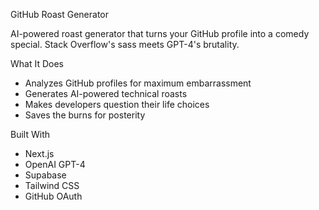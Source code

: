 
GitHub Roast Generator

AI-powered roast generator that turns your GitHub profile into a comedy special. 
Stack Overflow's sass meets GPT-4's brutality.

 What It Does

-  Analyzes GitHub profiles for maximum embarrassment
-  Generates AI-powered technical roasts
-  Makes developers question their life choices
-  Saves the burns for posterity

Built With

- Next.js 
- OpenAI GPT-4
- Supabase
- Tailwind CSS
- GitHub OAuth
